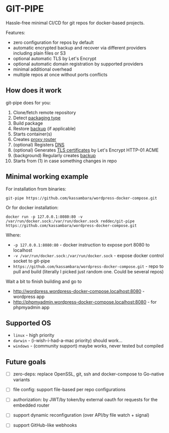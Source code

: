 # GIT-PIPE

Hassle-free minimal CI/CD for git repos for docker-based projects.

Features:

* zero configuration for repos by default
* automatic encrypted backup and recover via different providers including plain files or S3
* optional automatic TLS by Let's Encrypt
* optional automatic domain registration by supported providers
* minimal additional overhead
* multiple repos at once without ports conflicts

## How does it work

git-pipe does for you:

1. Clone/fetch remote repository
2. Detect [packaging type](#supported-repo-types)
3. Build package
4. Restore [backup](#backup) (if applicable)
5. Starts container(s)
6. Creates [proxy router](#router)
7. (optional) Registers [DNS](#supported-providers)
8. (optional) Generates [TLS certificates](#run) by Let's Encrypt HTTP-01 ACME
9. (background) Regularly creates [backup](#backup)
10. Starts from (1) in case something changes in repo

## Minimal working example

For installation from binaries:

    git-pipe https://github.com/kassambara/wordpress-docker-compose.git

Or for docker installation:

    docker run -p 127.0.0.1:8080:80 -v /var/run/docker.sock:/var/run/docker.sock reddec/git-pipe https://github.com/kassambara/wordpress-docker-compose.git

Where:

* `-p 127.0.0.1:8080:80` - docker instruction to expose port 8080 to localhost
* `-v /var/run/docker.sock:/var/run/docker.sock` - expose docker control socket to git-pipe
* `https://github.com/kassambara/wordpress-docker-compose.git` - repo to pull and build (literally I picked just random
  one. Could be several repos)

Wait a bit to finish building and go to

* http://wordpress.wordpress-docker-compose.localhost:8080 - wordpress app
* http://phpmyadmin.wordpress-docker-compose.localhost:8080 - for phpmyadmin app

## Supported OS

* `linux` - high priority
* `darwin` - (i-wish-i-had-a-mac priority) should work...
* `windows` - (community support) maybe works, never tested but compiled

## Future goals

* [ ] zero-deps: replace OpenSSL, git, ssh and docker-compose to Go-native variants
* [ ] file config: support file-based per repo configurations
* [ ] authorization: by JWT/by token/by external oauth for requests for the embedded router
* [ ] support dynamic reconfiguration (over API/by file watch + signal)
* [ ] support GitHub-like webhooks


